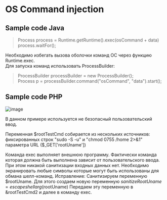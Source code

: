 # OS Command injection
## Sample code Java

><p>Process process = Runtime.getRuntime().exec(osCommand + data)
><br> process.waitFor();</p>

Необходимо избегать вызова оболочки команд ОС через функцию Runtime.exec. <br>
Для запуска команд использовать ProcessBuilder:<br>

><p>ProcessBuilder processBuilder = new ProcessBuilder();<br>
>Process p = processBuilder.command("osCommand", "data").start();</p>


## Sample code PHP

![image](https://user-images.githubusercontent.com/61540481/194315960-dc5af6cb-1041-4969-8193-d74ff152412a.png)
</p>
В данном примере используется не безопасный пользовательский ввод.

Переменная $rootTestCmd собирается из нескольких источников: 
фиксированных строк "sudo -S -u"  и "chmod 0755 /home 2>&1"
параметра URL ($_GET['rootUname'])

Команда exec выполняет внешнюю программу.
Фактически команда которая должна быть выполнена зависит от пользовательского ввода. При этом никакой санитизации входных данных нет.
Необходимо экранировать любые символы которые могут быть использованы для обмана шелл-команд.
Исправление:
Санитизируем переменную $rootUname.
Для этого создаем новую переменную $sanitizeRootUname = escapeshellarg($rootUname)
Передаем эту переменную в &rootTestCmd2 и далее в команду exec.




